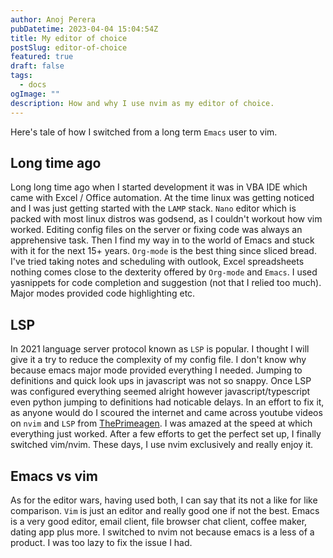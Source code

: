 ```yaml
---
author: Anoj Perera
pubDatetime: 2023-04-04 15:04:54Z
title: My editor of choice
postSlug: editor-of-choice
featured: true
draft: false
tags:
  - docs
ogImage: ""
description: How and why I use nvim as my editor of choice.
---
```


Here's tale of how I switched from a long term `Emacs` user to vim.

## Long time ago

Long long time ago when I started development it was in VBA IDE which came with Excel / Office automation. At the time linux was getting noticed and I
was just getting started with the `LAMP` stack. `Nano` editor which is packed with most linux distros was godsend, as I couldn't workout how vim worked.
Editing config files on the server or fixing code was always an apprehensive task. Then I find my way in to the world of Emacs and stuck with it for the
next 15+ years. `Org-mode` is the best thing since sliced bread. I've tried taking notes and scheduling with outlook, Excel spreadsheets nothing comes close
to the dexterity offered by `Org-mode` and `Emacs`. I used yasnippets for code completion and suggestion (not that I relied too much). Major modes provided
code highlighting etc.

## LSP

In 2021 language server protocol known as `LSP` is popular. I thought I will give it a try to reduce the complexity of my config file. I don't know why
because emacs major mode provided everything I needed. Jumping to definitions and quick look ups in javascript was not so snappy. Once LSP was configured
everything seemed alright however javascript/typescript even python jumping to definitions had noticable delays. In an effort to fix it, as anyone would
do I scoured the internet and came across youtube videos on `nvim` and `LSP` from [ThePrimeagen](https://www.youtube.com/@ThePrimeagen). I was amazed
at the speed at which everything just worked. After a few efforts to get the perfect set up, I finally switched vim/nvim. These days, I use nvim
exclusively and really enjoy it.

## Emacs vs vim

As for the editor wars, having used both, I can say that its not a like for like comparison. `Vim` is just an editor and really good one if not the best.
Emacs is a very good editor, email client, file browser chat client, coffee maker, dating app plus more. I switched to nvim not because emacs is a less of
a product. I was too lazy to fix the issue I had.
